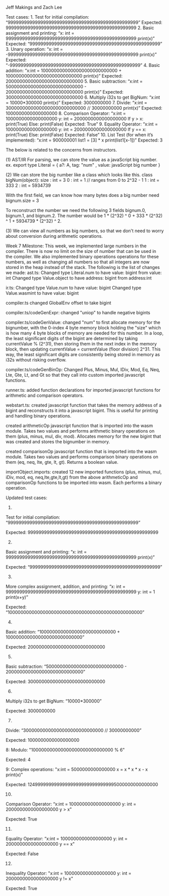 Jeff Makings and Zach Lee 

Test cases: 
1.
Test for initial compilation: 
“999999999999999999999999999999999999999999999999” 
Expected: 999999999999999999999999999999999999999999999999
2.
Basic assignment and printing: 
“x: int = 999999999999999999999999999999999999999999999999 
print(x)” 
Expected: “999999999999999999999999999999999999999999999999” 
3.
Unary operation: 
“x: int = -999999999999999999999999999999999999999999999999 
print(x)” 
Expected: “-999999999999999999999999999999999999999999999999”
4.
Basic addition: 
“x:int = 1000000000000000000000000000 + 1000000000000000000000000000
print(x)” 
Expected: 2000000000000000000000000000
5.
Basic subtraction: 
“x:int = 5000000000000000000000000000 - 2000000000000000000000000000
print(x)” 
Expected: 3000000000000000000000000000
6.
Multiply i32s to get BigNum: 
“x:int = 10000*300000
print(x)” 
Expected: 3000000000
7.
Divide: 
“x:int = 30000000000000000000000000000 // 30000000000 
print(x)”
Expected: 1000000000000000000
8.
Comparison Operator: 
“x:int = 1000000000000000000
y: int = 2000000000000000000
If y > x: 
	print(True)
Else: 
	print(False)
Expected: True” 
9.
Equality Operator: 
“x:int = 1000000000000000000
y: int = 2000000000000000000
If y == x: 
	print(True)
Else: 
	print(False)
Expected: False” 
10.
List Test (for when it’s implemented): 
“x:int = 900000001
list1 = [3] * x
print(list1[x-1])”
Expected: 3

The below is related to the concerns from instructors.

(1)
AST/IR
For parsing, we can store the value as a javaScript big number.
ex.
export type Literal<A>  = 
  { a?: A, tag: "num"  , value: javaScript big number }

(2)
We can store the big number like a class which looks like this.
class bigNum(object):
    size : int = 3
    0 : int = 1 // ranges from 0 to 2^32 - 1
    1 : int = 333
    2 : int = 5934739

With the first field, we can know how many bytes does a big number need
bignum.size = 3 

To reconstruct the number we need the following 3 fields bignum.0, bignum.1, and bignum.2.
The number would be 1 * (2^32) ^ 0 + 333 * (2^32) ^ 1 + 5934739 * (2^32) ^ 2. 

(3)
We can view all numbers as big numbers, so that we don't need to worry about conversion during arithmetic operations.

Week 7 Milestone: 
This week, we implemented large numbers in the compiler. There is now no limit on the size of number that can be used in the compiler. We also implemented binary operations operations for these numbers, as well as changing all numbers so that all integers are now stored in the heap instead of the stack. 
The following is the list of changes we made: 
ast.ts: 
Changed type Literal.num to have value: bigint from value: int
Changed type Value.object to have address: bigint from address:int

ir.ts: 
Changed type Value.num to have value: bigint 
Changed type Value.wasmint to have value: bigint

compiler.ts 
changed GlobalEnv offset to take bigint

compiler.ts/codeGenExpr: 
changed "uniop" to handle negative bigints 

compiler.ts/codeGenValue: 
changed "num" to first allocate memory for the bignumber, with the 0-index 4 byte memory block holding the "size" which is how many 4 byte blocks of memory are needed for this number. 
In a loop, the least significant digits of the bigint are determined by taking currentValue % (2^31), then storing them in the next index in the memory block, then updating currentValue = currentValue (floor division) 2^31. 
This way, the least significant digits are consistently being stored in memory as i32s without risking overflow. 

compiler.ts/codeGenBinOp: 
Changed Plus, Minus, Mul, IDiv, Mod, Eq, Neq, Lte, Gte, Lt, and Gt so that they call into custom imported javascript functions. 

runner.ts: 
added function declarations for imported javascript functions for arithmetic and comparison operators. 

webstart.ts: 
created javascript function that takes the memory address of a bigint and reconstructs it into a javascript bigint. This is useful for printing and handling binary operations. 

created arithmeticOp javascript function that is imported into the wasm module. Takes two values and performs arithmetic binary operations on them (plus, minus, mul, div, mod). Allocates memory for the new bigint that was created and stores the bignumber in memory. 

created comparisonOp javascript function that is imported into the wasm module. Takes two values and performs comparison binary operations on them (eq, neq, lte, gte, lt, gt). Returns a boolean value. 

importObject.imports: 
created 12 new imported functions (plus, minus, mul, iDiv, mod, eq, neq,lte,gte,lt,gt) from the above arithmeticOp and comparisonOp functions to be imported into wasm. Each performs a binary operation. 


Updated test cases: 

1.
Test for initial compilation: 
“999999999999999999999999999999999999999999999999” 

Expected: 999999999999999999999999999999999999999999999999

2.
Basic assignment and printing: 
“x: int = 999999999999999999999999999999999999999999999999 
print(x)” 

Expected: “999999999999999999999999999999999999999999999999” 

3.
More complex assignment, addition, and printing: 
“x: int = 999999999999999999999999999999999999999999999999
y: int =  1
print(x+y)” 

Expected: “1000000000000000000000000000000000000000000000000”

4.
Basic addition: 
“1000000000000000000000000000 + 1000000000000000000000000000” 

Expected: 2000000000000000000000000000

5.
Basic subtraction: 
“5000000000000000000000000000 - 2000000000000000000000000000” 

Expected: 3000000000000000000000000000

6.
Multiply i32s to get BigNum: 
“10000*300000” 

Expected: 3000000000

7.
Divide: 
“30000000000000000000000000000 // 30000000000”

Expected: 1000000000000000000

8: 
Modulo: 
"100000000000000000000000000000 % 6"

Expected: 4

9: 
Complex operations: 
"x:int = 5000000000000000
x = x * x * x - x
print(x)" 

Expected: 124999999999999999999999999999995000000000000000

10.
Comparison Operator: 
“x:int = 1000000000000000000
y: int = 2000000000000000000
y > x" 

Expected: True 

11.
Equality Operator: 
“x:int = 1000000000000000000
y: int = 2000000000000000000
y == x" 

Expected: False

12.
Inequality Operator: 
"x:int = 1000000000000000000
y: int = 2000000000000000000
y != x"

Expected: True
